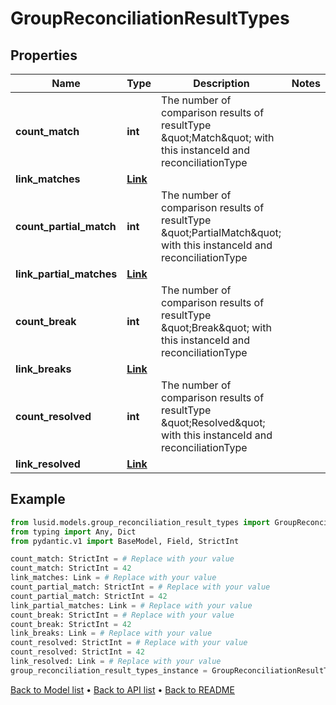 # GroupReconciliationResultTypes

## Properties
Name | Type | Description | Notes
------------ | ------------- | ------------- | -------------
**count_match** | **int** | The number of comparison results of resultType \&quot;Match\&quot; with this instanceId and reconciliationType | 
**link_matches** | [**Link**](Link.md) |  | 
**count_partial_match** | **int** | The number of comparison results of resultType \&quot;PartialMatch\&quot; with this instanceId and reconciliationType | 
**link_partial_matches** | [**Link**](Link.md) |  | 
**count_break** | **int** | The number of comparison results of resultType \&quot;Break\&quot; with this instanceId and reconciliationType | 
**link_breaks** | [**Link**](Link.md) |  | 
**count_resolved** | **int** | The number of comparison results of resultType \&quot;Resolved\&quot; with this instanceId and reconciliationType | 
**link_resolved** | [**Link**](Link.md) |  | 
## Example

```python
from lusid.models.group_reconciliation_result_types import GroupReconciliationResultTypes
from typing import Any, Dict
from pydantic.v1 import BaseModel, Field, StrictInt

count_match: StrictInt = # Replace with your value
count_match: StrictInt = 42
link_matches: Link = # Replace with your value
count_partial_match: StrictInt = # Replace with your value
count_partial_match: StrictInt = 42
link_partial_matches: Link = # Replace with your value
count_break: StrictInt = # Replace with your value
count_break: StrictInt = 42
link_breaks: Link = # Replace with your value
count_resolved: StrictInt = # Replace with your value
count_resolved: StrictInt = 42
link_resolved: Link = # Replace with your value
group_reconciliation_result_types_instance = GroupReconciliationResultTypes(count_match=count_match, link_matches=link_matches, count_partial_match=count_partial_match, link_partial_matches=link_partial_matches, count_break=count_break, link_breaks=link_breaks, count_resolved=count_resolved, link_resolved=link_resolved)

```

[Back to Model list](../README.md#documentation-for-models) &#8226; [Back to API list](../README.md#documentation-for-api-endpoints) &#8226; [Back to README](../README.md)

